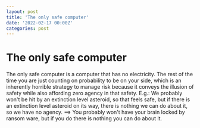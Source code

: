 ```yaml
---
layout: post
title: 'The only safe computer'
date: '2022-02-17 00:00Z'
categories: post
---
```


# The only safe computer

The only safe computer is a computer that has no electricity.  The rest of the time you are just counting on probability to be on your side, which is an inherently horrible strategy to manage risk because it conveys the illusion of safety while also affording zero agency in that safety.   E.g.: We probably won't be hit by an extinction level asteroid, so that feels safe, but if there is an extinction level asteroid on its way, there is nothing we can do about it, so we have no agency.  ==> You probably won't have your brain locked by ransom ware, but if you do there is nothing you can do about it.
